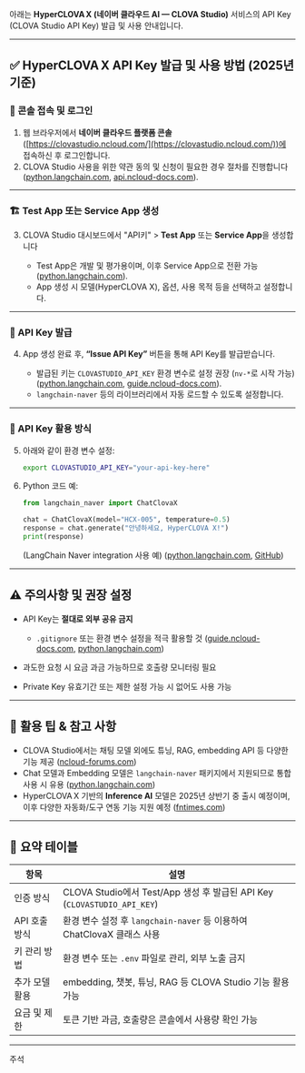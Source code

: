 아래는 **HyperCLOVA X (네이버 클라우드 AI — CLOVA Studio)** 서비스의 API Key (CLOVA Studio API Key) 발급 및 사용 안내입니다.

---

## ✅ HyperCLOVA X API Key 발급 및 사용 방법 (2025년 기준)

### 🔗 콘솔 접속 및 로그인

1. 웹 브라우저에서 **네이버 클라우드 플랫폼 콘솔**([https://clovastudio.ncloud.com/](https://clovastudio.ncloud.com/))에 접속하신 후 로그인합니다.
2. CLOVA Studio 사용을 위한 약관 동의 및 신청이 필요한 경우 절차를 진행합니다 ([python.langchain.com][1], [api.ncloud-docs.com][2]).

---

### 🏗️ Test App 또는 Service App 생성

3. CLOVA Studio 대시보드에서 "API키" > **Test App** 또는 **Service App**을 생성합니다

   * Test App은 개발 및 평가용이며, 이후 Service App으로 전환 가능 ([python.langchain.com][1]).
   * App 생성 시 모델(HyperCLOVA X), 옵션, 사용 목적 등을 선택하고 설정합니다.

---

### 🔑 API Key 발급

4. App 생성 완료 후, **“Issue API Key”** 버튼을 통해 API Key를 발급받습니다.

   * 발급된 키는 `CLOVASTUDIO_API_KEY` 환경 변수로 설정 권장 (`nv‑*`로 시작 가능) ([python.langchain.com][3], [guide.ncloud-docs.com][4]).
   * `langchain-naver` 등의 라이브러리에서 자동 로드할 수 있도록 설정합니다.

---

### 📡 API Key 활용 방식

5. 아래와 같이 환경 변수 설정:

   ```bash
   export CLOVASTUDIO_API_KEY="your-api-key-here"
   ```
6. Python 코드 예:

   ```python
   from langchain_naver import ChatClovaX

   chat = ChatClovaX(model="HCX-005", temperature=0.5)
   response = chat.generate("안녕하세요, HyperCLOVA X!")
   print(response)
   ```

   (LangChain Naver integration 사용 예) ([python.langchain.com][1], [GitHub][5])

---

## ⚠️ 주의사항 및 권장 설정

* API Key는 **절대로 외부 공유 금지**

  * `.gitignore` 또는 환경 변수 설정을 적극 활용할 것 ([guide.ncloud-docs.com][6], [python.langchain.com][3])
* 과도한 요청 시 요금 과금 가능하므로 호출량 모니터링 필요
* Private Key 유효기간 또는 제한 설정 가능 시 없어도 사용 가능

---

## 📌 활용 팁 & 참고 사항

* CLOVA Studio에서는 채팅 모델 외에도 튜닝, RAG, embedding API 등 다양한 기능 제공 ([ncloud-forums.com][7])
* Chat 모델과 Embedding 모델은 `langchain-naver` 패키지에서 지원되므로 통합 사용 시 유용 ([python.langchain.com][3])
* HyperCLOVA X 기반의 **Inference AI** 모델은 2025년 상반기 중 출시 예정이며, 이후 다양한 자동화/도구 연동 기능 지원 예정 ([fntimes.com][8])

---

## 🧾 요약 테이블

| 항목        | 설명                                                               |
| --------- | ---------------------------------------------------------------- |
| 인증 방식     | CLOVA Studio에서 Test/App 생성 후 발급된 API Key (`CLOVASTUDIO_API_KEY`) |
| API 호출 방식 | 환경 변수 설정 후 `langchain-naver` 등 이용하여 ChatClovaX 클래스 사용            |
| 키 관리 방법   | 환경 변수 또는 `.env` 파일로 관리, 외부 노출 금지                                 |
| 추가 모델 활용  | embedding, 챗봇, 튜닝, RAG 등 CLOVA Studio 기능 활용 가능                   |
| 요금 및 제한   | 토큰 기반 과금, 호출량은 콘솔에서 사용량 확인 가능                                    |

---

주석

[1]: https://python.langchain.com/docs/integrations/chat/naver/?utm_source=chatgpt.com "ChatClovaX - ️ LangChain"
[2]: https://api.ncloud-docs.com/docs/ai-naver-clovastudio-summary?utm_source=chatgpt.com "CLOVA Studio 개요 - API 가이드"
[3]: https://python.langchain.com/docs/integrations/providers/naver/?utm_source=chatgpt.com "NAVER - ️ LangChain"
[4]: https://guide.ncloud-docs.com/docs/en/apigw-apigw-2-5?utm_source=chatgpt.com "API Keys"
[5]: https://github.com/langchain-ai/langchain/blob/master/docs/docs/integrations/chat/naver.ipynb?utm_source=chatgpt.com "langchain/docs/docs/integrations/chat/naver.ipynb at master - GitHub"
[6]: https://guide.ncloud-docs.com/docs/apigw-apigw-2-5?utm_source=chatgpt.com "API Keys 화면 및 목록"
[7]: https://www.ncloud-forums.com/topic/307/?utm_source=chatgpt.com "(3부) CLOVA Studio를 이용해 RAG 구현하기 - 활용법 & Cookbook"
[8]: https://www.fntimes.com/html/view.php?ud=202504240926366165141825007d_18&utm_source=chatgpt.com "Naver Cloud, “Inference AI is Essential to Sovereign Strategy ..."
